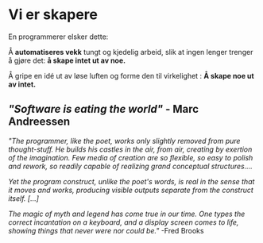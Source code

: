 # Vi er skapere  

En programmerer elsker dette:

Å **automatiseres vekk** tungt og kjedelig arbeid, slik at ingen lenger trenger å gjøre det: **å skape intet ut av noe.**

Å gripe en idé ut av løse luften og forme den til virkelighet : **Å skape noe ut av intet.**

## *"Software is eating the world"* - Marc Andreessen 

*"The programmer, like the poet, works only slightly removed from pure thought-stuff. He builds his castles in the air, 
from air, creating by exertion of the imagination. Few media of creation are so flexible, so easy to polish and rework, 
so readily capable of realizing grand conceptual structures....*

*Yet the program construct, unlike the poet's words, is real in the sense that it moves and works, producing visible 
outputs separate from the construct itself. […]* 

*The magic of myth and legend has come true in our time. One types the correct incantation on a keyboard, and a display 
screen comes to life, showing things that never were nor could be."* 
-Fred Brooks



